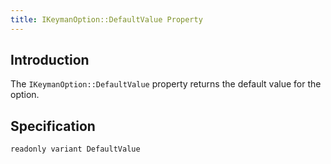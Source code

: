 ```yaml
---
title: IKeymanOption::DefaultValue Property
---
```


## Introduction

The `IKeymanOption::DefaultValue` property returns the default value for
the option.

## Specification

``` clike
readonly variant DefaultValue
```
